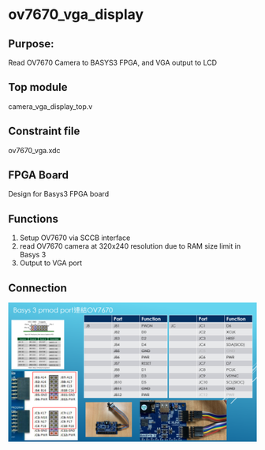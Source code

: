 # ov7670_vga_display

## Purpose: 
Read OV7670 Camera to BASYS3 FPGA, and VGA output to LCD

## Top module
camera_vga_display_top.v

## Constraint file
ov7670_vga.xdc

## FPGA Board
Design for Basys3 FPGA board

## Functions
1. Setup OV7670 via SCCB interface
2. read OV7670 camera at 320x240 resolution due to RAM size limit in Basys 3
3. Output to VGA port

## Connection
![alt text](connection.png)


